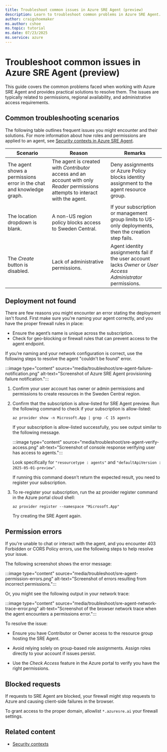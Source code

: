 ```yaml
---
title: Troubleshoot common issues in Azure SRE Agent (preview)
description: Learn to troubleshoot common problems in Azure SRE Agent.
author: craigshoemaker
ms.author: cshoe
ms.topic: tutorial
ms.date: 07/23/2025
ms.service: azure
---
```


# Troubleshoot common issues in Azure SRE Agent (preview)

This guide covers the common problems faced when working with Azure SRE Agent and provides practical solutions to resolve them. The issues are typically related to permissions, regional availability, and administrative access requirements.

## Common troubleshooting scenarios

The following table outlines frequent issues you might encounter and their solutions. For more information about how roles and permissions are applied to an agent, see [Security contexts in Azure SRE Agent](./security-context.md).

| Scenario | Reason | Remarks |
|---|---|---|
| The agent shows a permissions error in the chat and knowledge graph. | The agent is created with *Contributor* access and an account with only *Reader* permissions attempts to interact with the agent. | Deny assignments or Azure Policy blocks identity assignment to the agent resource group.  |
| The location dropdown is blank. | A non-US region policy blocks access to Sweden Central. | If your subscription or management group limits to US-only deployments, then the creation step fails. |
| The *Create* button is disabled. | Lack of administrative permissions. | Agent identity assignments fail if the user account lacks *Owner* or *User Access Administrator* permissions. |

## Deployment not found

There are few reasons you might encounter an error stating the deployment isn't found. First make sure you're naming your agent correctly, and you have the proper firewall rules in place:

* Ensure the agent’s name is unique across the subscription.
* Check for geo-blocking or firewall rules that can prevent access to the agent endpoint.

If you’re naming and your network configuration is correct, use the following steps to resolve the agent "couldn't be found" error.

:::image type="content" source="media/troubleshoot/sre-agent-failure-notification.png" alt-text="Screenshot of Azure SRE Agent provisioning failure notification.":::

1. Confirm your user account has owner or admin permissions and permissions to create resources in the Sweden Central region.

1. Confirm that the subscription is allow-listed for SRE Agent preview. Run the following command to check if your subscription is allow-listed:

    ```azurecli
    az provider show -n Microsoft.App | grep -C 15 agents
    ```

    If your subscription is allow-listed successfully, you see output similar to the following message.

    :::image type="content" source="media/troubleshoot/sre-agent-verify-access.png" alt-text="Screenshot of console response verifying user has access to agents.":::

    Look specifically for `"resourcetype : agents"` and `"defaultApiVersion : 2025-05-01-preview"`.

    If running this command doesn’t return the expected result, you need to register your subscription.

1. To re-register your subscription, run the az provider register command in the Azure portal cloud shell:

    ```azurecli
    az provider register --namespace "Microsoft.App"
    ```

    Try creating the SRE Agent again.

## Permission errors

If you're unable to chat or interact with the agent, and you encounter 403 Forbidden or CORS Policy errors, use the following steps to help resolve your issue.

The following screenshot shows the error message:

:::image type="content" source="media/troubleshoot/sre-agent-permission-errors.png" alt-text="Screenshot of errors resulting from incorrect permissions.":::

Or, you might see the following output in your network trace:

:::image type="content" source="media/troubleshoot/sre-agent-network-trace-error.png" alt-text="Screenshot of the browser network trace when the agent encounters a permissions error.":::

To resolve the issue:

* Ensure you have Contributor or Owner access to the resource group hosting the SRE Agent.

* Avoid relying solely on group-based role assignments. Assign roles directly to your account if issues persist.

* Use the *Check Access* feature in the Azure portal to verify you have the right permissions.

## Blocked requests

If requests to SRE Agent are blocked, your firewall might stop requests to Azure and causing client-side failures in the browser.

To grant access to the proper domain, allowlist `*.azuresre.ai` your firewall settings.

## Related content

* [Security contexts](./security-context.md)
